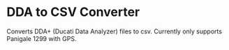 # DDA to CSV Converter
Converts DDA+ (Ducati Data Analyzer) files to csv.
Currently only supports Panigale 1299 with GPS.
